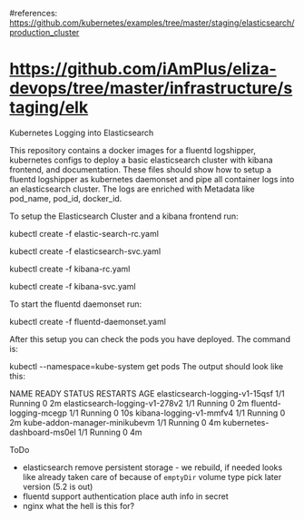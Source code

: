 #references: https://github.com/kubernetes/examples/tree/master/staging/elasticsearch/production_cluster
# https://github.com/iAmPlus/eliza-devops/tree/master/infrastructure/staging/elk

Kubernetes Logging into Elasticsearch

This repository contains a docker images for a fluentd logshipper, kubernetes configs to deploy a basic elasticsearch cluster with kibana frontend, and documentation. These files should show how to setup a fluentd logshipper as kubernetes daemonset and pipe all container logs into an elasticsearch cluster. The logs are enriched with Metadata like pod_name, pod_id, docker_id.


To setup the Elasticsearch Cluster and a kibana frontend run:

kubectl create -f elastic-search-rc.yaml

kubectl create -f elasticsearch-svc.yaml

kubectl create -f kibana-rc.yaml

kubectl create -f kibana-svc.yaml



To start the fluentd daemonset run:

kubectl create -f fluentd-daemonset.yaml

After this setup you can check the pods you have deployed. The command is:

kubectl --namespace=kube-system get pods
The output should look like this:

NAME                             READY     STATUS    RESTARTS   AGE
elasticsearch-logging-v1-15qsf   1/1       Running   0          2m
elasticsearch-logging-v1-278v2   1/1       Running   0          2m
fluentd-logging-mcegp            1/1       Running   0          10s
kibana-logging-v1-mmfv4          1/1       Running   0          2m
kube-addon-manager-minikubevm    1/1       Running   0          4m
kubernetes-dashboard-ms0el       1/1       Running   0          4m


ToDo
- elasticsearch
  remove persistent storage - we rebuild, if needed
    looks like already taken care of because of `emptyDir` volume type
  pick later version (5.2 is out)
- fluentd
  support authentication
    place auth info in secret
- nginx
  what the hell is this for?
